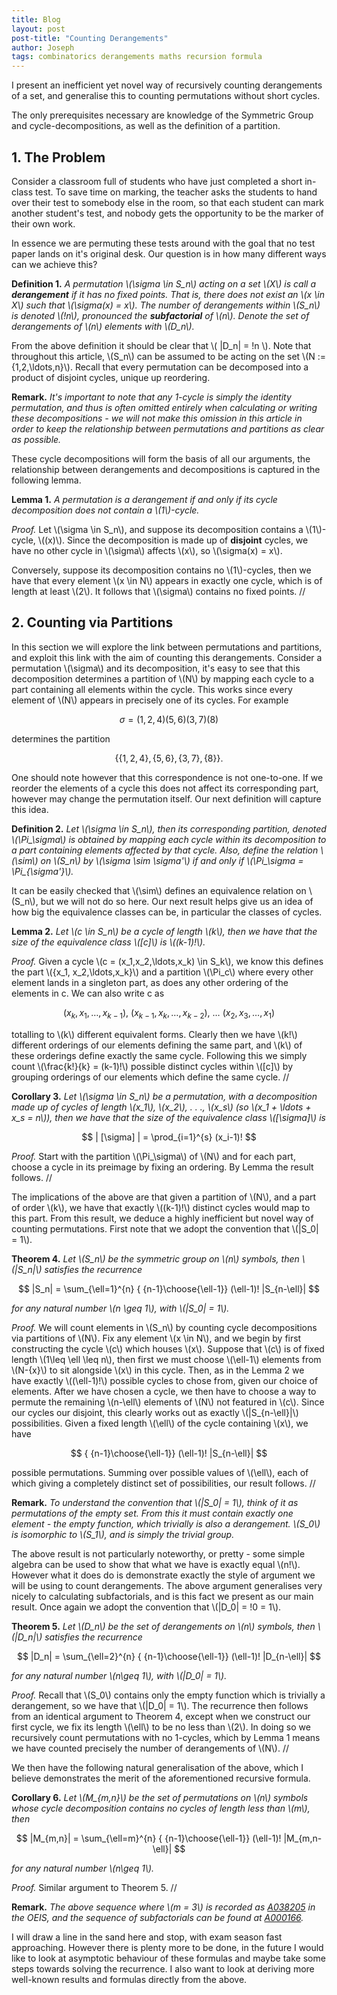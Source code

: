 ```yaml
---
title: Blog
layout: post
post-title: "Counting Derangements"
author: Joseph
tags: combinatorics derangements maths recursion formula
---
```


I present an inefficient yet novel way of recursively counting derangements of a set, and generalise this to counting permutations without short cycles.

The only prerequisites necessary are knowledge of the Symmetric Group and cycle-decompositions, as well as the definition of a partition.

## 1. The Problem

Consider a classroom full of students who have just completed a short in-class test. To save time on marking, the teacher asks the students to hand over their test to somebody else in the room, so that each student can mark another student's test, and nobody gets the opportunity to be the marker of their own work.

In essence we are permuting these tests around with the goal that no test paper lands on it's original desk. Our question is in how many different ways can we achieve this?

**Definition 1.** *A permutation \\(\sigma \in S_n\\) acting on a set \\(X\\) is call a **derangement** if it has no fixed points. That is, there does not exist an \\(x \in X\\) such that \\(\sigma(x) = x\\). The number of derangements within \\(S_n\\) is denoted \\(!n\\), pronounced the **subfactorial** of \\(n\\). Denote the set of derangements of \\(n\\) elements with \\(D_n\\).*

From the above definition it should be clear that \\( \|D_n\| = !n \\). Note that throughout this article, \\(S_n\\) can be assumed to be acting on the set \\(N := \{1,2,\ldots,n\}\\). Recall that every permutation can be decomposed into a product of disjoint cycles, unique up reordering.

**Remark.** *It's important to note that any 1-cycle is simply the identity permutation, and thus is often omitted entirely when calculating or writing these decompositions - we will not make this omission in this article in order to keep the relationship between permutations and partitions as clear as possible.*

These cycle decompositions will form the basis of all our arguments, the relationship between derangements and decompositions is captured in the following lemma.

**Lemma 1.** *A permutation is a derangement if and only if its cycle decomposition does not contain a \\(1\\)-cycle.*

*Proof.* Let \\(\sigma \in S_n\\), and suppose its decomposition contains a \\(1\\)-cycle, \\((x)\\). Since the decomposition is made up of **disjoint** cycles, we have no other cycle in \\(\sigma\\) affects \\(x\\), so \\(\sigma(x) = x\\).

Conversely, suppose its decomposition contains no \\(1\\)-cycles, then we have that every element \\(x \in N\\) appears in exactly one cycle, which is of length at least \\(2\\). It follows that \\(\sigma\\) contains no fixed points.  //

<!--break-->

## 2. Counting via Partitions

In this section we will explore the link between permutations and partitions, and exploit this link with the aim of counting this derangements. Consider a permutation \\(\sigma\\) and its decomposition, it's easy to see that this decomposition determines a partition of \\(N\\) by mapping each cycle to a part containing all elements within the cycle. This works since every element of \\(N\\) appears in precisely one of its cycles. For example

$$
\sigma = (1,2,4)(5,6)(3,7)(8)
$$

determines the partition

$$
\{\{1,2,4\},\{5,6\},\{3,7\},\{8\}\}.
$$

One should note however that this correspondence is not one-to-one. If we reorder the elements of a cycle this does not affect its corresponding part, however may change the permutation itself. Our next definition will capture this idea.

**Definition 2.** *Let \\(\sigma \in S_n\\), then its corresponding partition, denoted \\(\Pi_\sigma\\) is obtained by mapping each cycle within its decomposition to a part containing elements affected by that cycle. Also, define the relation \\(\sim\\) on \\(S_n\\) by \\(\sigma \sim \sigma'\\) if and only if \\(\Pi_\sigma = \Pi_{\sigma'}\\).*

It can be easily checked that \\(\sim\\) defines an equivalence relation on \\(S_n\\), but we will not do so here. Our next result helps give us an idea of how big the equivalence classes can be, in particular the classes of cycles.

**Lemma 2.** *Let \\(c \in S_n\\) be a cycle of length \\(k\\), then we have that the size of the equivalence class \\([c]\\) is \\((k-1)!\\).*

*Proof.* Given a cycle \\(c = (x_1,x_2,\ldots,x_k) \in S_k\\), we know this defines the part \\(\{x_1, x_2,\ldots,x_k\}\\) and a partition \\(\Pi_c\\) where every other element lands in a singleton part, as does any other ordering of the elements in c. We can also write c as

$$
(x_k,x_1,\ldots,x_{k-1}), \ (x_{k-1},x_k,\ldots,x_{k-2}), \ \ldots \ (x_2,x_3,\ldots,x_1)
$$

totalling to \\(k\\) different equivalent forms. Clearly then we have \\(k!\\) different orderings of our elements defining the same part, and \\(k\\) of these orderings define exactly the same cycle. Following this we simply count \\(\frac{k!}{k} = (k-1)!\\) possible distinct cycles within \\([c]\\) by grouping orderings of our elements which define the same cycle. //

**Corollary 3.** *Let \\(\sigma \in S_n\\) be a permutation, with a decomposition made up of cycles of length \\(x_1\\), \\(x_2\\), . . ., \\(x_s\\) (so \\(x_1 + \ldots + x_s = n\\)), then we have that the size of the equivalence class \\([\sigma]\\) is*

$$
| [\sigma] | = \prod_{i=1}^{s} (x_i-1)!
$$

*Proof.* Start with the partition \\(\Pi_\sigma\\) of \\(N\\) and for each part, choose a cycle in its preimage by fixing an ordering. By Lemma the result follows. //

The implications of the above are that given a partition of \\(N\\), and a part of order \\(k\\), we have that exactly \\((k-1)!\\) distinct cycles would map to this part. From this result, we deduce a highly inefficient but novel way of counting permutations. First note that we adopt the convention that \\(\|S_0\| = 1\\).

**Theorem 4.** *Let \\(S_n\\) be the symmetric group on \\(n\\) symbols, then \\(\|S_n\|\\) satisfies the recurrence*

$$
|S_n| = \sum_{\ell=1}^{n} { {n-1}\choose{\ell-1}} (\ell-1)! |S_{n-\ell}|
$$

*for any natural number \\(n \geq 1\\), with \\(\|S_0\| = 1\\).*

*Proof.* We will count elements in \\(S_n\\) by counting cycle decompositions via partitions of \\(N\\). Fix any element \\(x \in N\\), and we begin by first constructing the cycle \\(c\\) which houses \\(x\\). Suppose that \\(c\\) is of fixed length \\(1\leq \ell \leq n\\), then first we must choose \\(\ell-1\\) elements from \\(N-\{x\}\\) to sit alongside \\(x\\) in this cycle. Then, as in the Lemma 2 we have exactly \\((\ell-1)!\\) possible cycles to chose from, given our choice of elements. After we have chosen a cycle, we then have to choose a way to permute the remaining \\(n-\ell\\) elements of \\(N\\) not featured in \\(c\\). Since our cycles our disjoint, this clearly works out as exactly \\(\|S_{n-\ell}\|\\) possibilities. Given a fixed length \\(\ell\\) of the cycle containing \\(x\\), we have

$$
{ {n-1}\choose{\ell-1}} (\ell-1)! |S_{n-\ell}|
$$

possible permutations. Summing over possible values of \\(\ell\\), each of which giving a completely distinct set of possibilities, our result follows. //

**Remark.** *To understand the convention that \\(\|S_0\| = 1\\), think of it as permutations of the empty set. From this it must contain exactly one element - the empty function, which trivially is also a derangement. \\(S_0\\) is isomorphic to \\(S_1\\), and is simply the trivial group.*

The above result is not particularly noteworthy, or pretty - some simple algebra can be used to show that what we have is exactly equal \\(n!\\). However what it does do is demonstrate exactly the style of argument we will be using to count derangements. The above argument generalises very nicely to calculating subfactorials, and is this fact we present as our main result. Once again we adopt the convention that \\(\|D_0\| = !0 = 1\\).

**Theorem 5.** *Let \\(D_n\\) be the set of derangements on \\(n\\) symbols, then \\(\|D_n\|\\) satisfies the recurrence*

$$
|D_n| = \sum_{\ell=2}^{n} { {n-1}\choose{\ell-1}} (\ell-1)! |D_{n-\ell}|
$$

*for any natural number \\(n\geq 1\\), with \\(\|D_0\| = 1\\).*

*Proof.* Recall that \\(S_0\\) contains only the empty function which is trivially a derangement, so we have that \\(\|D_0\| = 1\\). The recurrence then follows from an identical argument to Theorem 4, except when we construct our first cycle, we fix its length \\(\ell\\) to be no less than \\(2\\). In doing so we recursively count permutations with no 1-cycles, which by Lemma 1 means we have counted precisely the number of derangements of \\(N\\). //

We then have the following natural generalisation of the above, which I believe demonstrates the merit of the aforementioned recursive formula.

**Corollary 6.** *Let \\(M_{m,n}\\) be the set of permutations on \\(n\\) symbols whose cycle decomposition contains no cycles of length less than \\(m\\), then*

$$
|M_{m,n}| = \sum_{\ell=m}^{n} { {n-1}\choose{\ell-1}} (\ell-1)! |M_{m,n-\ell}|
$$

*for any natural number \\(n\geq 1\\).*

*Proof.*  Similar argument to Theorem 5. //

**Remark.** *The above sequence where \\(m = 3\\) is recorded as [A038205][1] in the OEIS, and the sequence of subfactorials can be found at [A000166][2].*

I will draw a line in the sand here and stop, with exam season fast approaching. However there is plenty more to be done, in the future I would like to look at asymptotic behaviour of these formulas and maybe take some steps towards solving the recurrence. I also want to look at deriving more well-known results and formulas directly from the above.

[1]: https://oeis.org/A038205
[2]: https://oeis.org/A000166
